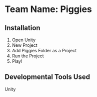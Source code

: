 # Team Name: Piggies
## Installation
1. Open Unity
2. New Project
3. Add Piggies Folder as a Project
4. Run the Project
5. Play!

## Developmental Tools Used
Unity
